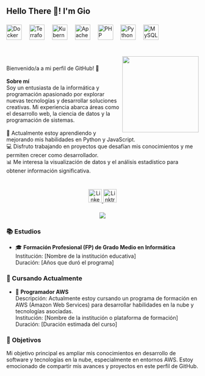 <h2 align="left">Hello There 👋! I'm Gio</h2>

###

<div align="left">
  <img src="https://cdn.jsdelivr.net/gh/devicons/devicon/icons/docker/docker-original.svg" height="40" alt="Docker logo" />
  <img width="12" />
  <img src="https://cdn.jsdelivr.net/gh/devicons/devicon/icons/terraform/terraform-original.svg" height="40" alt="Terraform logo" />
  <img width="12" />
  <img src="https://cdn.jsdelivr.net/gh/devicons/devicon/icons/kubernetes/kubernetes-plain.svg" height="40" alt="Kubernetes logo" />
  <img width="12" />
  <img src="https://cdn.jsdelivr.net/gh/devicons/devicon/icons/apache/apache-original.svg" height="40" alt="Apache logo" />
  <img width="12" />
  <img src="https://cdn.jsdelivr.net/gh/devicons/devicon/icons/php/php-original.svg" height="40" alt="PHP logo" />
  <img width="12" />
  <img src="https://cdn.jsdelivr.net/gh/devicons/devicon/icons/python/python-original.svg" height="40" alt="Python logo" />
  <img width="12" />
  <img src="https://cdn.jsdelivr.net/gh/devicons/devicon/icons/mysql/mysql-original.svg" height="40" alt="MySQL logo" />
</div>

###

<br clear="both">

<img align="right" height="200" src="https://media.giphy.com/media/KpACNEh8jXK2Q/giphy.gif"  />

###

<p align="left">
  Bienvenido/a a mi perfil de GitHub! 👋<br><br>
  <strong>Sobre mí</strong><br>
  Soy un entusiasta de la informática y programación apasionado por explorar nuevas tecnologías y desarrollar soluciones creativas. 
  Mi experiencia abarca áreas como el desarrollo web, la ciencia de datos y la programación de sistemas.<br><br>
  🌱 Actualmente estoy aprendiendo y mejorando mis habilidades en Python y JavaScript.<br>
  💻 Disfruto trabajando en proyectos que desafían mis conocimientos y me permiten crecer como desarrollador.<br>
  📊 Me interesa la visualización de datos y el análisis estadístico para obtener información significativa.
</p>

###

<br clear="both">

<div align="center">
  <a href="https://www.linkedin.com/in/tuperfil" target="_blank">
    <img src="https://img.shields.io/static/v1?message=LinkedIn&logo=linkedin&label=&color=0077B5&logoColor=white&labelColor=&style=for-the-badge" height="35" alt="LinkedIn logo" />
  </a>
  <a href="https://linktr.ee/tuperfil" target="_blank">
    <img src="https://img.shields.io/static/v1?message=Linktree&logo=linktree&label=&color=1de9b6&logoColor=white&labelColor=&style=for-the-badge" height="35" alt="Linktree logo" />
  </a>
</div>

###

<div align="center">
  <img src="https://profile-counter.glitch.me/jpiedramacas/count.svg?"  />
</div>

###

<h3 align="left">📚 Estudios</h3>
<ul>
  <li>🎓 <strong>Formación Profesional (FP) de Grado Medio en Informática</strong><br>
    Institución: [Nombre de la institución educativa]<br>
    Duración: [Años que duró el programa]
  </li>
</ul>

<h3 align="left">📘 Cursando Actualmente</h3>
<ul>
  <li>🌱 <strong>Programador AWS</strong><br>
    Descripción: Actualmente estoy cursando un programa de formación en AWS (Amazon Web Services) para desarrollar habilidades en la nube y tecnologías asociadas.<br>
    Institución: [Nombre de la institución o plataforma de formación]<br>
    Duración: [Duración estimada del curso]
  </li>
</ul>

<h3 align="left">🎯 Objetivos</h3>
<p>Mi objetivo principal es ampliar mis conocimientos en desarrollo de software y tecnologías en la nube, especialmente en entornos AWS. Estoy emocionado de compartir mis avances y proyectos en este perfil de GitHub.</p>

###

